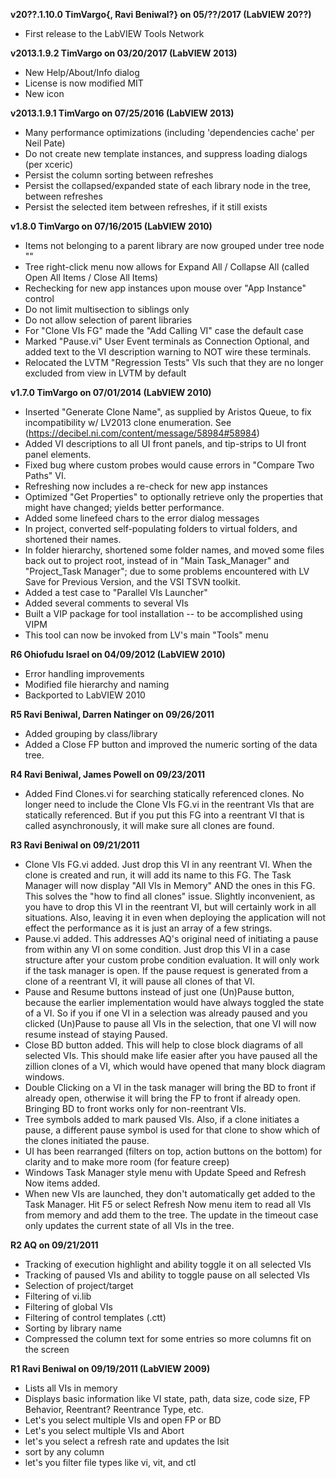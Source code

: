 **v20??.1.10.0 TimVargo{, Ravi Beniwal?} on 05/??/2017 (LabVIEW 20??)**

* First release to the LabVIEW Tools Network

**v2013.1.9.2 TimVargo on 03/20/2017 (LabVIEW 2013)**

* New Help/About/Info dialog
* License is now modified MIT
* New icon

**v2013.1.9.1 TimVargo on 07/25/2016 (LabVIEW 2013)**

* Many performance optimizations (including 'dependencies cache' per Neil Pate)
* Do not create new template instances, and suppress loading dialogs (per xceric)
* Persist the column sorting between refreshes
* Persist the collapsed/expanded state of each library node in the tree, between refreshes
* Persist the selected item between refreshes, if it still exists

**v1.8.0 TimVargo on 07/16/2015 (LabVIEW 2010)**

* Items not belonging to a parent library are now grouped under tree node "<no parent library>"
* Tree right-click menu now allows for Expand All / Collapse All (called Open All Items / Close All Items)
* Rechecking for new app instances upon mouse over "App Instance" control
* Do not limit multisection to siblings only
* Do not allow selection of parent libraries
* For "Clone VIs FG" made the "Add Calling VI" case the default case
* Marked "Pause.vi" User Event terminals as Connection Optional, and added text to the VI description warning to NOT wire these terminals.
* Relocated the LVTM "Regression Tests" VIs such that they are no longer excluded from view in LVTM by default

**v1.7.0 TimVargo on 07/01/2014 (LabVIEW 2010)**

* Inserted "Generate Clone Name", as supplied by Aristos Queue, to fix incompatibility w/ LV2013 clone enumeration.  See (https://decibel.ni.com/content/message/58984#58984)
* Added VI descriptions to all UI front panels, and tip-strips to UI front panel elements.
* Fixed bug where custom probes would cause errors in "Compare Two Paths" VI.
* Refreshing now includes a re-check for new app instances
* Optimized "Get Properties" to optionally retrieve only the properties that might have changed; yields better performance.
* Added some linefeed chars to the error dialog messages
* In project, converted self-populating folders to virtual folders, and shortened their names.
* In folder hierarchy, shortened some folder names, and moved some files back out to project root, instead of in "Main Task_Manager" and "Project_Task Manager"; due to some problems encountered with LV Save for Previous Version, and the VSI TSVN toolkit.
* Added a test case to "Parallel VIs Launcher"
* Added several comments to several VIs
* Built a VIP package for tool installation -- to be accomplished using VIPM
* This tool can now be invoked from LV's main "Tools" menu

**R6 Ohiofudu Israel on 04/09/2012 (LabVIEW 2010)**

* Error handling improvements
* Modified file hierarchy and naming
* Backported to LabVIEW 2010

**R5 Ravi Beniwal, Darren Natinger on 09/26/2011**

* Added grouping by class/library
* Added a Close FP button and improved the numeric sorting of the data tree.

**R4 Ravi Beniwal, James Powell on 09/23/2011**

* Added Find Clones.vi for searching statically referenced clones.
No longer need to include the Clone VIs FG.vi in the reentrant VIs that are statically referenced.
But if you put this FG into a reentrant VI that is called asynchronously, it will make sure all clones are found. 

**R3 Ravi Beniwal on 09/21/2011**

* Clone VIs FG.vi added. Just drop this VI in any reentrant VI. When the clone is created and run, it will add its name to this FG. The Task Manager will now display "All VIs in Memory" AND the ones in this FG. This solves the "how to find all clones" issue. Slightly inconvenient, as you have to drop this VI in the reentrant VI, but will certainly work in all situations. Also, leaving it in even when deploying the application will not effect the performance as it is just an array of a few strings.
* Pause.vi added. This addresses AQ's original need of initiating a pause from within any VI on some condition. Just drop this VI in a case structure after your custom probe condition evaluation. It will only work if the task manager is open. If the pause request is generated from a clone of a reentrant VI, it will pause all clones of that VI.
* Pause and Resume buttons instead of just one (Un)Pause button, because the earlier implementation would have always toggled the state of a VI. So if you if one VI in a selection was already paused and you clicked (Un)Pause to pause all VIs in the selection, that one VI will now resume instead of staying Paused.
* Close BD button added. This will help to close block diagrams of all selected VIs. This should make life easier after you have paused all the zillion clones of a VI, which would have opened that many block diagram windows.
* Double Clicking on a VI in the task manager will bring the BD to front if already open, otherwise it will bring the FP to front if already open. Bringing BD to front works only for non-reentrant VIs.
* Tree symbols added to mark paused VIs. Also, if a clone initiates a pause, a different pause symbol is used for that clone to show which of the clones initiated the pause.
* UI has been rearranged (filters on top, action buttons on the bottom) for clarity and to make more room (for feature creep)
* Windows Task Manager style menu with Update Speed and Refresh Now items added.
* When new VIs are launched, they don't automatically get added to the Task Manager. Hit F5 or select Refresh Now menu item to read all VIs from memory and add them to the tree. The update in the timeout case only updates the current state of all VIs in the tree.

**R2 AQ on 09/21/2011**

* Tracking of execution highlight and ability toggle it on all selected VIs
* Tracking of paused VIs and ability to toggle pause on all selected VIs
* Selection of project/target
* Filtering of vi.lib
* Filtering of global VIs
* Filtering of control templates (.ctt)
* Sorting by library name
* Compressed the column text for some entries so more columns fit on the screen

**R1 Ravi Beniwal on 09/19/2011 (LabVIEW 2009)**

* Lists all VIs in memory
* Displays basic information like VI state, path, data size, code size, FP Behavior, Reentrant? Reentrance Type, etc.
* Let's you select multiple VIs and open FP or BD
* Let's you select multiple VIs and Abort
* let's you select a refresh rate and updates the lsit
* sort by any column
* let's you filter file types like vi, vit, and ctl
